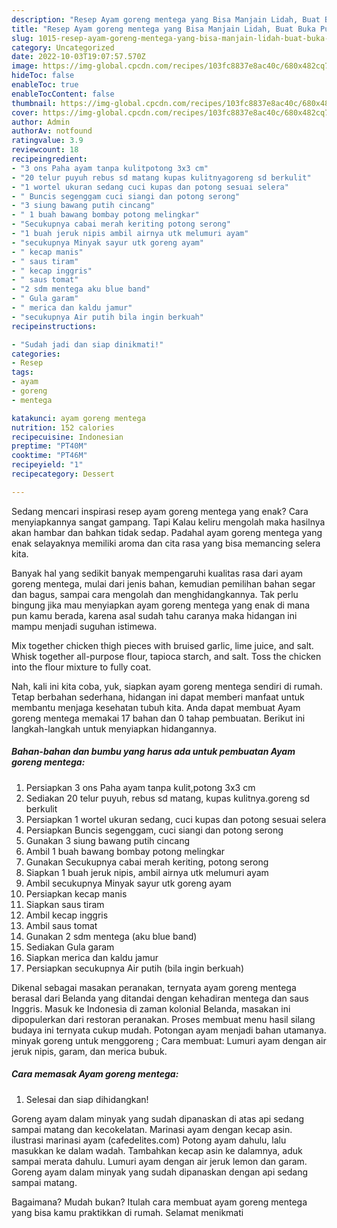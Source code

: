 ```yaml
---
description: "Resep Ayam goreng mentega yang Bisa Manjain Lidah, Buat Buka Puasa Lezat"
title: "Resep Ayam goreng mentega yang Bisa Manjain Lidah, Buat Buka Puasa Lezat"
slug: 1015-resep-ayam-goreng-mentega-yang-bisa-manjain-lidah-buat-buka-puasa-lezat
category: Uncategorized
date: 2022-10-03T19:07:57.570Z
image: https://img-global.cpcdn.com/recipes/103fc8837e8ac40c/680x482cq70/ayam-goreng-mentega-foto-resep-utama.jpg
hideToc: false
enableToc: true
enableTocContent: false
thumbnail: https://img-global.cpcdn.com/recipes/103fc8837e8ac40c/680x482cq70/ayam-goreng-mentega-foto-resep-utama.jpg
cover: https://img-global.cpcdn.com/recipes/103fc8837e8ac40c/680x482cq70/ayam-goreng-mentega-foto-resep-utama.jpg
author: Admin
authorAv: notfound
ratingvalue: 3.9
reviewcount: 18
recipeingredient:
- "3 ons Paha ayam tanpa kulitpotong 3x3 cm"
- "20 telur puyuh rebus sd matang kupas kulitnyagoreng sd berkulit"
- "1 wortel ukuran sedang cuci kupas dan potong sesuai selera"
- " Buncis segenggam cuci siangi dan potong serong"
- "3 siung bawang putih cincang"
- " 1 buah bawang bombay potong melingkar"
- "Secukupnya cabai merah keriting potong serong"
- "1 buah jeruk nipis ambil airnya utk melumuri ayam"
- "secukupnya Minyak sayur utk goreng ayam"
- " kecap manis"
- " saus tiram"
- " kecap inggris"
- " saus tomat"
- "2 sdm mentega aku blue band"
- " Gula garam"
- " merica dan kaldu jamur"
- "secukupnya Air putih bila ingin berkuah"
recipeinstructions:

- "Sudah jadi dan siap dinikmati!"
categories:
- Resep
tags:
- ayam
- goreng
- mentega

katakunci: ayam goreng mentega 
nutrition: 152 calories
recipecuisine: Indonesian
preptime: "PT40M"
cooktime: "PT46M"
recipeyield: "1"
recipecategory: Dessert

---
```



Sedang mencari inspirasi resep ayam goreng mentega yang enak? Cara menyiapkannya sangat gampang. Tapi Kalau keliru mengolah maka hasilnya akan hambar dan bahkan tidak sedap. Padahal ayam goreng mentega yang enak selayaknya memiliki aroma dan cita rasa yang bisa memancing selera kita.


Banyak hal yang sedikit banyak mempengaruhi kualitas rasa dari ayam goreng mentega, mulai dari jenis bahan, kemudian pemilihan bahan segar dan bagus, sampai cara mengolah dan menghidangkannya. Tak perlu bingung jika mau menyiapkan ayam goreng mentega yang enak di mana pun kamu berada, karena asal sudah tahu caranya maka hidangan ini mampu menjadi suguhan istimewa.

Mix together chicken thigh pieces with bruised garlic, lime juice, and salt. Whisk together all-purpose flour, tapioca starch, and salt. Toss the chicken into the flour mixture to fully coat.


Nah, kali ini kita coba, yuk, siapkan ayam goreng mentega sendiri di rumah. Tetap berbahan sederhana, hidangan ini dapat memberi manfaat untuk membantu menjaga kesehatan tubuh kita. Anda dapat membuat Ayam goreng mentega memakai 17 bahan dan 0 tahap pembuatan. Berikut ini langkah-langkah untuk menyiapkan hidangannya.

<!--inarticleads1-->

##### Bahan-bahan dan bumbu yang harus ada untuk pembuatan Ayam goreng mentega:

1. Persiapkan 3 ons Paha ayam tanpa kulit,potong 3x3 cm
1. Sediakan 20 telur puyuh, rebus sd matang, kupas kulitnya.goreng sd berkulit
1. Persiapkan 1 wortel ukuran sedang, cuci kupas dan potong sesuai selera
1. Persiapkan  Buncis segenggam, cuci siangi dan potong serong
1. Gunakan 3 siung bawang putih cincang
1. Ambil  1 buah bawang bombay potong melingkar
1. Gunakan Secukupnya cabai merah keriting, potong serong
1. Siapkan 1 buah jeruk nipis, ambil airnya utk melumuri ayam
1. Ambil secukupnya Minyak sayur utk goreng ayam
1. Persiapkan  kecap manis
1. Siapkan  saus tiram
1. Ambil  kecap inggris
1. Ambil  saus tomat
1. Gunakan 2 sdm mentega (aku blue band)
1. Sediakan  Gula garam
1. Siapkan  merica dan kaldu jamur
1. Persiapkan secukupnya Air putih (bila ingin berkuah)


Dikenal sebagai masakan peranakan, ternyata ayam goreng mentega berasal dari Belanda yang ditandai dengan kehadiran mentega dan saus Inggris. Masuk ke Indonesia di zaman kolonial Belanda, masakan ini dipopulerkan dari restoran peranakan. Proses membuat menu hasil silang budaya ini ternyata cukup mudah. Potongan ayam menjadi bahan utamanya. minyak goreng untuk menggoreng ; Cara membuat: Lumuri ayam dengan air jeruk nipis, garam, dan merica bubuk. 

<!--inarticleads2-->

##### Cara memasak Ayam goreng mentega:


1. Selesai dan siap dihidangkan!

Goreng ayam dalam minyak yang sudah dipanaskan di atas api sedang sampai matang dan kecokelatan. Marinasi ayam dengan kecap asin. ilustrasi marinasi ayam (cafedelites.com) Potong ayam dahulu, lalu masukkan ke dalam wadah. Tambahkan kecap asin ke dalamnya, aduk sampai merata dahulu. Lumuri ayam dengan air jeruk lemon dan garam. Goreng ayam dalam minyak yang sudah dipanaskan dengan api sedang sampai matang. 

Bagaimana? Mudah bukan? Itulah cara membuat ayam goreng mentega yang bisa kamu praktikkan di rumah. Selamat menikmati
